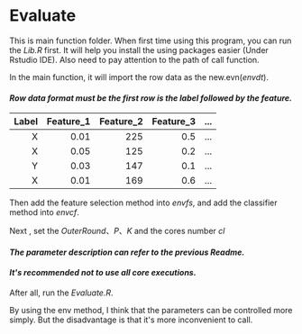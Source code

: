 # Evaluate

This is main function folder. When first time using this program, you can run the *Lib.R* first. It will help you install the using packages easier (Under Rstudio IDE). Also need to pay attention to the path of call function.

In the main function, it will import the row data as the new.evn(*envdt*).

#### *Row data format must be the first row is the label followed by the feature.*

| Label | Feature_1 | Feature_2 | Feature_3  | ... |
|------:|----------:|----------:|-----------:| ---:|
| X     | 0.01      | 225       | 0.5        | ... |
| X     | 0.05      | 125       | 0.2        | ... |
| Y     | 0.03      | 147       | 0.1        | ... |
| X     | 0.01      | 169       | 0.6        | ... |

Then add the feature selection method into *envfs*, and add the classifier method into *envcf*.

Next , set the *OuterRound*、*P*、*K* and the cores number *cl*

#### *The parameter description can refer to the previous Readme.*

#### *It's recommended not to use all core executions.*

After all, run the *Evaluate.R*.

By using the env method, I think that the parameters can be controlled more simply. But the disadvantage is that it's more inconvenient to call.

